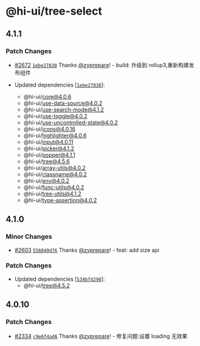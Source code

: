 # @hi-ui/tree-select

## 4.1.1

### Patch Changes

- [#2672](https://github.com/XiaoMi/hiui/pull/2672) [`1ebe27830`](https://github.com/XiaoMi/hiui/commit/1ebe2783098b3a8cd980bd10076d67635463800e) Thanks [@zyprepare](https://github.com/zyprepare)! - build: 升级到 rollup3,重新构建发布组件

- Updated dependencies [[`1ebe27830`](https://github.com/XiaoMi/hiui/commit/1ebe2783098b3a8cd980bd10076d67635463800e)]:
  - @hi-ui/core@4.0.6
  - @hi-ui/use-data-source@4.0.2
  - @hi-ui/use-search-mode@4.1.2
  - @hi-ui/use-toggle@4.0.2
  - @hi-ui/use-uncontrolled-state@4.0.2
  - @hi-ui/icons@4.0.16
  - @hi-ui/highlighter@4.0.6
  - @hi-ui/input@4.0.11
  - @hi-ui/picker@4.1.2
  - @hi-ui/popper@4.1.1
  - @hi-ui/tree@4.5.6
  - @hi-ui/array-utils@4.0.2
  - @hi-ui/classname@4.0.2
  - @hi-ui/env@4.0.2
  - @hi-ui/func-utils@4.0.2
  - @hi-ui/tree-utils@4.1.2
  - @hi-ui/type-assertion@4.0.2

## 4.1.0

### Minor Changes

- [#2603](https://github.com/XiaoMi/hiui/pull/2603) [`556049d76`](https://github.com/XiaoMi/hiui/commit/556049d76d54489abececebddec47d93388e5116) Thanks [@zyprepare](https://github.com/zyprepare)! - feat: add size api

### Patch Changes

- Updated dependencies [[`534bfd298`](https://github.com/XiaoMi/hiui/commit/534bfd29852003af2209c3a64e5f1b2b1d37c19e)]:
  - @hi-ui/tree@4.5.2

## 4.0.10

### Patch Changes

- [#2334](https://github.com/XiaoMi/hiui/pull/2334) [`c9e6f4ad6`](https://github.com/XiaoMi/hiui/commit/c9e6f4ad6c1050b86bee5db681214d39830305c7) Thanks [@zyprepare](https://github.com/zyprepare)! - 修复问题:设置 loading 无效果
